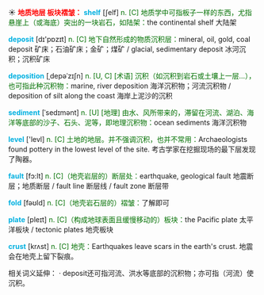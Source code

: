 ☀ <font color="red">**地质地层 板块褶皱：**</font>
<font color="sky blue">**shelf**</font> [ʃelf] 
<font color="rgb(227, 108, 9)">n. [C] 地质学中可指板子一样的东西，尤指悬崖上（或海底）突出的一块岩石，如陆架：</font>the continental shelf 大陆架

<font color="sky blue">**deposit**</font> [dɪ'pɒzɪt] 
<font color="rgb(227, 108, 9)">n. [C] 地下自然形成的物质沉积层：</font>mineral, oil, gold, coal deposit 矿床；石油矿床；金矿；煤矿 / glacial, sedimentary deposit 冰河沉积；沉积矿床

<font color="sky blue">**deposition**</font> [ˌdepəˈzɪʃn]
<font color="rgb(227, 108, 9)">n. [U, C] [术语] 沉积（如沉积到岩石或土壤上一层…），也可指此种沉积物：</font>marine, river deposition 海洋沉积物；河流沉积物 / deposition of silt along the coast 海岸上泥沙的沉积 

<font color="sky blue">**sediment**</font> [ˈsedɪmənt]
<font color="rgb(227, 108, 9)">n. [U] [地理] 由水、风所带来的，滞留在河流、湖泊、海洋等底部的沙子、石头、泥等，即地理沉积物：</font>ocean sediments 海洋沉积物

<font color="sky blue">**level**</font> ['levl] 
<font color="rgb(227, 108, 9)">n. [C] 土地的地层。并不强调沉积，也并不常用：</font>Archaeologists found pottery in the lowest level of the site. 考古学家在挖掘现场的最下层发现了陶器。

<font color="sky blue">**fault**</font> [fɔ:lt] 
<font color="rgb(227, 108, 9)">n. [C]（地壳岩层的）断层处：</font>earthquake, geological fault 地震断层；地质断层 / fault line 断层线 / fault zone 断层带

<font color="sky blue">**fold**</font> [fəʊld] 
<font color="rgb(227, 108, 9)">n. [C]（地壳岩石层的）褶皱：</font>了解即可

<font color="sky blue">**plate**</font> [pleɪt] 
<font color="rgb(227, 108, 9)">n. [C]（构成地球表面且缓慢移动的）板块：</font>the Pacific plate 太平洋板块 / tectonic plates 地壳板块
           
<font color="sky blue">**crust**</font> [krʌst]
<font color="rgb(227, 108, 9)">n. [C] 地壳：</font>Earthquakes leave scars in the earth's crust. 地震会在地壳上留下裂痕。
 
相关词义延伸：
· deposit还可指河流、洪水等底部的沉积物；亦可指（河流）使沉积。


